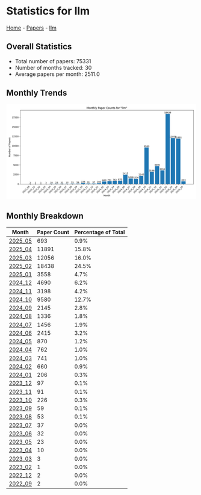 # Statistics for llm

[Home](https://arxcompass.github.io) - [Papers](https://arxcompass.github.io/papers) - [llm](https://arxcompass.github.io/papers/llm)

## Overall Statistics

- Total number of papers: 75331
- Number of months tracked: 30
- Average papers per month: 2511.0

## Monthly Trends

![Monthly Paper Counts](monthly_stats.png)

## Monthly Breakdown

| Month | Paper Count | Percentage of Total |
| --- | --- | --- |
| [2025_05](./2025_05/papers_1.md) | 693 | 0.9% |
| [2025_04](./2025_04/papers_1.md) | 11891 | 15.8% |
| [2025_03](./2025_03/papers_1.md) | 12056 | 16.0% |
| [2025_02](./2025_02/papers_1.md) | 18438 | 24.5% |
| [2025_01](./2025_01/papers_1.md) | 3558 | 4.7% |
| [2024_12](./2024_12/papers_1.md) | 4690 | 6.2% |
| [2024_11](./2024_11/papers_1.md) | 3198 | 4.2% |
| [2024_10](./2024_10/papers_1.md) | 9580 | 12.7% |
| [2024_09](./2024_09/papers_1.md) | 2145 | 2.8% |
| [2024_08](./2024_08/papers_1.md) | 1336 | 1.8% |
| [2024_07](./2024_07/papers_1.md) | 1456 | 1.9% |
| [2024_06](./2024_06/papers_1.md) | 2415 | 3.2% |
| [2024_05](./2024_05/papers_1.md) | 870 | 1.2% |
| [2024_04](./2024_04/papers_1.md) | 762 | 1.0% |
| [2024_03](./2024_03/papers_1.md) | 741 | 1.0% |
| [2024_02](./2024_02/papers_1.md) | 660 | 0.9% |
| [2024_01](./2024_01/papers_1.md) | 206 | 0.3% |
| [2023_12](./2023_12/papers_1.md) | 97 | 0.1% |
| [2023_11](./2023_11/papers_1.md) | 91 | 0.1% |
| [2023_10](./2023_10/papers_1.md) | 226 | 0.3% |
| [2023_09](./2023_09/papers_1.md) | 59 | 0.1% |
| [2023_08](./2023_08/papers_1.md) | 53 | 0.1% |
| [2023_07](./2023_07/papers_1.md) | 37 | 0.0% |
| [2023_06](./2023_06/papers_1.md) | 32 | 0.0% |
| [2023_05](./2023_05/papers_1.md) | 23 | 0.0% |
| [2023_04](./2023_04/papers_1.md) | 10 | 0.0% |
| [2023_03](./2023_03/papers_1.md) | 3 | 0.0% |
| [2023_02](./2023_02/papers_1.md) | 1 | 0.0% |
| [2022_12](./2022_12/papers_1.md) | 2 | 0.0% |
| [2022_09](./2022_09/papers_1.md) | 2 | 0.0% |
